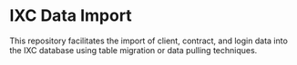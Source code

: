# IXC Data Import

This repository facilitates the import of client, contract, and login data into the IXC database using table migration or data pulling techniques.

